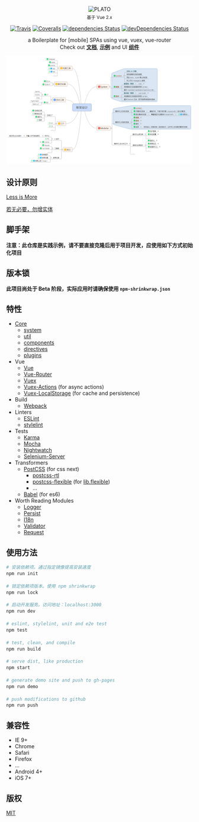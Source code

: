 <p align="center">
  <img src="https://cdn.rawgit.com/platojs/plato/master/src/assets/logo.svg" alt="PLATO"><br>
  <sub>基于 Vue 2.x</sub>
</p>
<p align="center">
  <a href="https://travis-ci.org/platojs/plato"><img src="https://img.shields.io/travis/platojs/plato.svg?style=flat-square" alt="Travis"></a>
  <a href="https://coveralls.io/github/platojs/plato"><img src="https://img.shields.io/coveralls/platojs/plato.svg?style=flat-square" alt="Coveralls"></a>
  <a href="https://david-dm.org/platojs/plato"><img src="https://img.shields.io/david/platojs/plato.svg?style=flat-square" alt="dependencies Status"></a>
  <a href="https://david-dm.org/platojs/plato?type=dev"><img src="https://img.shields.io/david/dev/platojs/plato.svg?style=flat-square" alt="devDependencies Status"></a>
</p>
<p align="center">
  a Boilerplate for [mobile] SPAs using vue, vuex, vue-router<br>
  Check out <a href="http://platojs.crossjs.com/"><b>文档</b></a>, <a href="http://plato.crossjs.com/#/demo"><b>示例</b></a> and UI <a href="https://github.com/platojs/components"><b>组件</b></a>
</p>
<p align="center">
  <img src="doc/DESIGN.png" alt="Framework Design">
</p>

## 设计原则

[Less is More](https://zh.wikipedia.org/wiki/極簡主義)

[若无必要，勿增实体](https://zh.wikipedia.org/wiki/奥卡姆剃刀)

## 脚手架

**注意：此仓库是实践示例，请不要直接克隆后用于项目开发，应使用如下方式初始化项目**

## 版本锁

**此项目尚处于 Beta 阶段，实际应用时请确保使用 `npm-shrinkwrap.json`**

## 特性

- [Core](https://github.com/platojs/platojs)
  - [system](https://github.com/platojs/system)
  - [util](https://github.com/platojs/util)
  - [components](https://github.com/platojs/components)
  - [directives](https://github.com/platojs/directives)
  - [plugins](https://github.com/platojs/plugins)
- Vue
  - [Vue](https://github.com/vuejs/vue)
  - [Vue-Router](https://github.com/vuejs/vue-router)
  - [Vuex](https://github.com/vuejs/vuex)
  - [Vuex-Actions](https://github.com/weinot/vuex-actions) (for async actions)
  - [Vuex-LocalStorage](https://github.com/crossjs/vuex-localstorage) (for cache and persistence)
- Build
  - [Webpack](http://webpack.github.io/)
- Linters
  - [ESLint](http://eslint.org/)
  - [stylelint](http://stylelint.io/)
- Tests
  - [Karma](https://karma-runner.github.io/)
  - [Mocha](https://mochajs.org/)
  - [Nightwatch](http://nightwatchjs.org/)
  - [Selenium-Server](https://github.com/eugeneware/selenium-server)
- Transformers
  - [PostCSS](http://postcss.org/) (for css next)
    - [postcss-rtl](https://github.com/vkalinichev/postcss-rtl)
    - [postcss-flexible](https://github.com/crossjs/postcss-flexible) (for [lib.flexible](https://github.com/amfe/lib-flexible))
    - ...
  - [Babel](https://babeljs.io/) (for es6)
- Worth Reading Modules
  - [Logger](src/modules/logger)
  - [Persist](src/modules/persist)
  - [I18n](src/modules/i18n)
  - [Validator](src/modules/validator)
  - [Request](src/modules/request)

## 使用方法

```bash
# 安装依赖项。通过指定镜像提高安装速度
npm run init

# 锁定依赖项版本。使用 npm shrinkwrap
npm run lock

# 启动开发服务。访问地址：localhost:3000
npm run dev

# eslint, stylelint, unit and e2e test
npm test

# test, clean, and compile
npm run build

# serve dist, like production
npm start

# generate demo site and push to gh-pages
npm run demo

# push modifications to github
npm run push
```

## 兼容性

- IE 9+
- Chrome
- Safari
- Firefox
- ...
- Android 4+
- iOS 7+

## 版权

[MIT](http://opensource.org/licenses/MIT)

